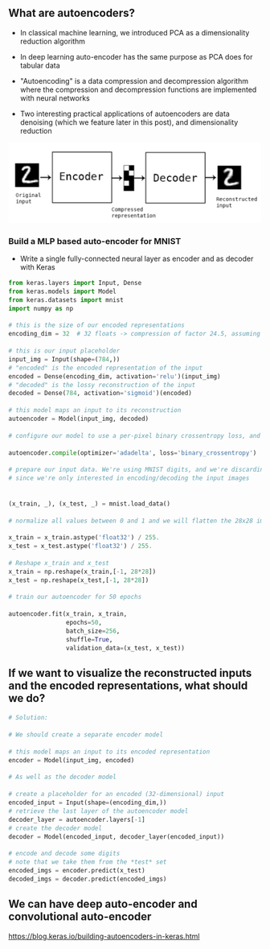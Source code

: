 ## What are autoencoders?

- In classical machine learning, we introduced PCA as a dimensionality reduction algorithm

- In deep learning auto-encoder has the same purpose as PCA does for tabular data

- "Autoencoding" is a data compression and decompression algorithm where the compression and decompression functions are implemented with neural networks

- Two interesting practical applications of autoencoders are data denoising (which we feature later in this post), and dimensionality reduction

![](../Notebooks/Images/auto_encoder.png)


### Build a MLP based auto-encoder for MNIST

- Write a single fully-connected neural layer as encoder and as decoder with Keras

```python
from keras.layers import Input, Dense
from keras.models import Model
from keras.datasets import mnist
import numpy as np

# this is the size of our encoded representations
encoding_dim = 32  # 32 floats -> compression of factor 24.5, assuming the input is 784 floats

# this is our input placeholder
input_img = Input(shape=(784,))
# "encoded" is the encoded representation of the input
encoded = Dense(encoding_dim, activation='relu')(input_img)
# "decoded" is the lossy reconstruction of the input
decoded = Dense(784, activation='sigmoid')(encoded)

# this model maps an input to its reconstruction
autoencoder = Model(input_img, decoded)

# configure our model to use a per-pixel binary crossentropy loss, and the Adadelta optimizer:

autoencoder.compile(optimizer='adadelta', loss='binary_crossentropy')

# prepare our input data. We're using MNIST digits, and we're discarding the labels
# since we're only interested in encoding/decoding the input images


(x_train, _), (x_test, _) = mnist.load_data()

# normalize all values between 0 and 1 and we will flatten the 28x28 images into vectors of size 784

x_train = x_train.astype('float32') / 255.
x_test = x_test.astype('float32') / 255.

# Reshape x_train and x_test
x_train = np.reshape(x_train,[-1, 28*28])
x_test = np.reshape(x_test,[-1, 28*28])

# train our autoencoder for 50 epochs

autoencoder.fit(x_train, x_train,
                epochs=50,
                batch_size=256,
                shuffle=True,
                validation_data=(x_test, x_test))

```

## If we want to visualize the reconstructed inputs and the encoded representations, what should we do?

```python
# Solution:

# We should create a separate encoder model

# this model maps an input to its encoded representation
encoder = Model(input_img, encoded)

# As well as the decoder model

# create a placeholder for an encoded (32-dimensional) input
encoded_input = Input(shape=(encoding_dim,))
# retrieve the last layer of the autoencoder model
decoder_layer = autoencoder.layers[-1]
# create the decoder model
decoder = Model(encoded_input, decoder_layer(encoded_input))

# encode and decode some digits
# note that we take them from the *test* set
encoded_imgs = encoder.predict(x_test)
decoded_imgs = decoder.predict(encoded_imgs)
```

## We can have deep auto-encoder and convolutional auto-encoder

https://blog.keras.io/building-autoencoders-in-keras.html
